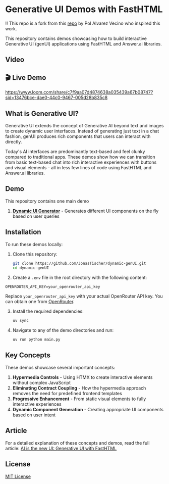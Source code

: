 # Generative UI Demos with FastHTML

!! This repo is a fork from this [repo](https://github.com/kafkasl/genUI) by Pol Alvarez Vecino who inspired this work.

This repository contains demos showcasing how to build interactive Generative UI (genUI) applications using FastHTML and Answer.ai libraries.

## Video
## 🎬 Live Demo

https://www.loom.com/share/c7f9aa07d4874638a035439a67b08747?sid=13476bce-dae0-44c0-9467-005d28b835c8



## What is Generative UI?

Generative UI extends the concept of Generative AI beyond text and images to create dynamic user interfaces. Instead of generating just text in a chat fashion, genUI produces rich components that users can interact with directly.

Today's AI interfaces are predominantly text-based and feel clunky compared to traditional apps. These demos show how we can transition from basic text-based chat into rich interactive experiences with buttons and visual elements - all in less few lines of code using FastHTML and Answer.ai libraries.

## Demo

This repository contains one main demo

1. [**Dynamic UI Generator**](https://github.com/kafkasl/genUI/tree/main/dynamic_ui) - Generates different UI components on the fly based on user queries



## Installation


To run these demos locally:



1. Clone this repository:
   ```bash
   git clone https://github.com/JonasTischer/dynamic-genUI.git
   cd dynamic-genUI
   ```
2. Create a `.env` file in the root directory with the following content:

```plaintext
OPENROUTER_API_KEY=your_openrouter_api_key
```
Replace `your_openrouter_api_key` with your actual OpenRouter API key. You can obtain one from [OpenRouter](https://openrouter.ai/).

3. Install the required dependencies:
   ```bash
   uv sync
   ```

4. Navigate to any of the demo directories and run:
   ```bash
   uv run python main.py
   ```

## Key Concepts

These demos showcase several important concepts:

1. **Hypermedia Controls** - Using HTMX to create interactive elements without complex JavaScript
2. **Eliminating Contract Coupling** - How the hypermedia approach removes the need for predefined frontend templates
3. **Progressive Enhancement** - From static visual elements to fully interactive experiences
4. **Dynamic Component Generation** - Creating appropriate UI components based on user intent

## Article

For a detailed explanation of these concepts and demos, read the full article: [AI is the new UI: Generative UI with FastHTML](https://kafkasl.github.io/genui-post.html)


## License

[MIT License](LICENSE)
